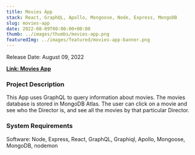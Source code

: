 ```yaml
---
title: Movies App
stack: React, GraphQL, Apollo, Mongoose, Node, Express, MongoDB
slug: movies-app
date: 2022-08-09T00:00:00+00:00
thumb: ../images/thumbs/movies-app.png
featuredImg: ../images/featured/movies-app-banner.png
---
```


Release Date: August 09, 2022

[**Link: Movies App**](https://graphql-movies.herokuapp.com/)

### Project Description

This App uses GraphQL to query information about movies. The movies database is stored in MongoDB Atlas. The user can click on a movie and see who the Director is, and see all the movies by that particular Director.

### System Requirements

Software: Node, Express, React, GraphQL, Graphiql, Apollo, Mongoose, MongoDB, nodemon
